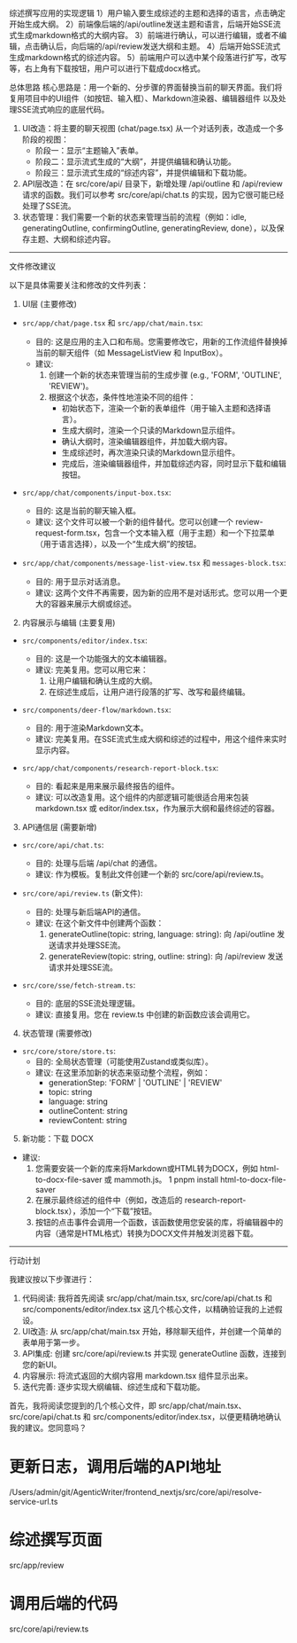 综述撰写应用的实现逻辑
1）用户输入要生成综述的主题和选择的语言，点击确定开始生成大纲。
2）前端像后端的/api/outline发送主题和语言，后端开始SSE流式生成markdown格式的大纲内容。
3）前端进行确认，可以进行编辑，或者不编辑，点击确认后，向后端的/api/review发送大纲和主题。
4）后端开始SSE流式生成markdown格式的综述内容。
5）前端用户可以选中某个段落进行扩写，改写等，右上角有下载按钮，用户可以进行下载成docx格式。

总体思路
  核心思路是：用一个新的、分步骤的界面替换当前的聊天界面。我们将复用项目中的UI组件（如按钮、输入框）、Markdown渲染器、编辑器组件
  以及处理SSE流式响应的底层代码。

   1. UI改造：将主要的聊天视图 (chat/page.tsx) 从一个对话列表，改造成一个多阶段的视图：
       * 阶段一：显示“主题输入”表单。
       * 阶段二：显示流式生成的“大纲”，并提供编辑和确认功能。
       * 阶段三：显示流式生成的“综述内容”，并提供编辑和下载功能。
   2. API层改造：在 src/core/api/ 目录下，新增处理 /api/outline 和 /api/review 请求的函数。我们可以参考 src/core/api/chat.ts
      的实现，因为它很可能已经处理了SSE流。
   3. 状态管理：我们需要一个新的状态来管理当前的流程（例如：idle, generatingOutline, confirmingOutline, generatingReview,
      done），以及保存主题、大纲和综述内容。

  ---

  文件修改建议

  以下是具体需要关注和修改的文件列表：

  1. UI层 (主要修改)

   * `src/app/chat/page.tsx` 和 `src/app/chat/main.tsx`:
       * 目的: 这是应用的主入口和布局。您需要修改它，用新的工作流组件替换掉当前的聊天组件（如 MessageListView 和 InputBox）。
       * 建议:
           1. 创建一个新的状态来管理当前的生成步骤 (e.g., 'FORM', 'OUTLINE', 'REVIEW')。
           2. 根据这个状态，条件性地渲染不同的组件：
               * 初始状态下，渲染一个新的表单组件（用于输入主题和选择语言）。
               * 生成大纲时，渲染一个只读的Markdown显示组件。
               * 确认大纲时，渲染编辑器组件，并加载大纲内容。
               * 生成综述时，再次渲染只读的Markdown显示组件。
               * 完成后，渲染编辑器组件，并加载综述内容，同时显示下载和编辑按钮。

   * `src/app/chat/components/input-box.tsx`:
       * 目的: 这是当前的聊天输入框。
       * 建议: 这个文件可以被一个新的组件替代。您可以创建一个
         review-request-form.tsx，包含一个文本输入框（用于主题）和一个下拉菜单（用于语言选择），以及一个“生成大纲”的按钮。

   * `src/app/chat/components/message-list-view.tsx` 和 `messages-block.tsx`:
       * 目的: 用于显示对话消息。
       * 建议: 这两个文件不再需要，因为新的应用不是对话形式。您可以用一个更大的容器来展示大纲或综述。

  2. 内容展示与编辑 (主要复用)

   * `src/components/editor/index.tsx`:
       * 目的: 这是一个功能强大的文本编辑器。
       * 建议: 完美复用。您可以用它来：
           1. 让用户编辑和确认生成的大纲。
           2. 在综述生成后，让用户进行段落的扩写、改写和最终编辑。

   * `src/components/deer-flow/markdown.tsx`:
       * 目的: 用于渲染Markdown文本。
       * 建议: 完美复用。在SSE流式生成大纲和综述的过程中，用这个组件来实时显示内容。

   * `src/app/chat/components/research-report-block.tsx`:
       * 目的: 看起来是用来展示最终报告的组件。
       * 建议: 可以改造复用。这个组件的内部逻辑可能很适合用来包装 markdown.tsx 或 editor/index.tsx，作为展示大纲和最终综述的容器。

  3. API通信层 (需要新增)

   * `src/core/api/chat.ts`:
       * 目的: 处理与后端 /api/chat 的通信。
       * 建议: 作为模板。复制此文件创建一个新的 src/core/api/review.ts。

   * `src/core/api/review.ts` (新文件):
       * 目的: 处理与新后端API的通信。
       * 建议: 在这个新文件中创建两个函数：
           1. generateOutline(topic: string, language: string): 向 /api/outline 发送请求并处理SSE流。
           2. generateReview(topic: string, outline: string): 向 /api/review 发送请求并处理SSE流。

   * `src/core/sse/fetch-stream.ts`:
       * 目的: 底层的SSE流处理逻辑。
       * 建议: 直接复用。您在 review.ts 中创建的新函数应该会调用它。

  4. 状态管理 (需要修改)

   * `src/core/store/store.ts`:
       * 目的: 全局状态管理（可能使用Zustand或类似库）。
       * 建议: 在这里添加新的状态来驱动整个流程，例如：
           * generationStep: 'FORM' | 'OUTLINE' | 'REVIEW'
           * topic: string
           * language: string
           * outlineContent: string
           * reviewContent: string

  5. 新功能：下载 DOCX

   * 建议:
       1. 您需要安装一个新的库来将Markdown或HTML转为DOCX，例如 html-to-docx-file-saver 或 mammoth.js。
   1         pnpm install html-to-docx-file-saver
       2. 在展示最终综述的组件中（例如，改造后的 research-report-block.tsx），添加一个“下载”按钮。
       3. 按钮的点击事件会调用一个函数，该函数使用您安装的库，将编辑器中的内容（通常是HTML格式）转换为DOCX文件并触发浏览器下载。

  ---

  行动计划

  我建议按以下步骤进行：

   1. 代码阅读: 我将首先阅读 src/app/chat/main.tsx, src/core/api/chat.ts 和 src/components/editor/index.tsx
      这几个核心文件，以精确验证我的上述假设。
   2. UI改造: 从 src/app/chat/main.tsx 开始，移除聊天组件，并创建一个简单的表单用于第一步。
   3. API集成: 创建 src/core/api/review.ts 并实现 generateOutline 函数，连接到您的新UI。
   4. 内容展示: 将流式返回的大纲内容用 markdown.tsx 组件显示出来。
   5. 迭代完善: 逐步实现大纲编辑、综述生成和下载功能。

  首先，我将阅读您提到的几个核心文件，即 src/app/chat/main.tsx、src/core/api/chat.ts 和
  src/components/editor/index.tsx，以便更精确地确认我的建议。您同意吗？




# 更新日志，调用后端的API地址
/Users/admin/git/AgenticWriter/frontend_nextjs/src/core/api/resolve-service-url.ts

# 综述撰写页面
src/app/review

# 调用后端的代码
src/core/api/review.ts